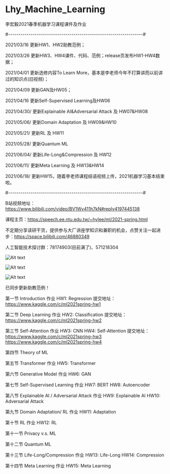 # Lhy_Machine_Learning
李宏毅2021春季机器学习课程课件及作业

#------------------------------------------------------------------#

2021/03/16 更新HW1、HW2助教范例；

2021/03/26 更新HW3、HW4课件、代码、范例；release页发布HW1-HW4数据；

2021/04/01 更新选修内容To Learn More，基本是李老师今年不打算讲而以前讲过的知识点(旧视频)；

2021/04/09 更新GAN及HW05；

2021/04/16 更新Self-Supervised Learning及HW06 

2021/04/30/ 更新Explainable AI&Adversarial Attack 及 HW07&HW08

2021/05/06/ 更新Domain Adaptation 及 HW09&HW10

2021/05/21/ 更新RL 及 HW11

2021/05/28/ 更新Quantum ML

2021/06/04/ 更新Life-Long&Compression 及 HW12

2021/06/11/ 更新Meta Learning 及 HW13&HW14

2021/06/18/ 更新HW15，随着李老师课程结语视频上传，2021机器学习基本结束啦。

#------------------------------------------------------------------#

B站视频地址：https://www.bilibili.com/video/BV1Wv411h7kN#reply4197445138

课程主页：https://speech.ee.ntu.edu.tw/~hylee/ml/2021-spring.html

不定期分享读研干货，提供参与大厂讲座学知识和兼职的机会，点赞关注一起进步：https://space.bilibili.com/46880349

人工智能技术探讨群：78174903(目前满了)、571218304

![Alt text](https://github.com/Fafa-DL/Lhy_Machine_Learning/blob/main/Lecture%20Schedule.jpg)

![Alt text](https://github.com/Fafa-DL/Lhy_Machine_Learning/blob/main/Assignment%20Schedule.png)

![Alt text](https://github.com/Fafa-DL/Lhy_Machine_Learning/blob/main/HW.jpg)

已同步更新助教范例！

第一节 Introduction  作业 HW1: Regression 提交地址：https://www.kaggle.com/c/ml2021spring-hw1

第二节 Deep Learning  作业 HW2: Classification 提交地址：https://www.kaggle.com/c/ml2021spring-hw2

第三节 Self-Attention  作业 HW3: CNN HW4: Self-Attention 提交地址：https://www.kaggle.com/c/ml2021spring-hw3 https://www.kaggle.com/c/ml2021spring-hw4

第四节 Theory of ML

第五节 Transformer  作业 HW5: Transformer

第六节 Generative Model  作业 HW6: GAN

第七节 Self-Supervised Learning  作业 HW7: BERT HW8: Autoencoder

第八节 Explainable AI / Adversarial Attack  作业 HW9: Explainable AI HW10: Adversarial Attack

第九节 Domain Adaptation/ RL  作业 HW11: Adaptation

第十节 RL  作业 HW12: RL

第十一节  Privacy v.s. ML

第十二节  Quantum ML

第十三节  Life-Long/Compression  作业 HW13: Life-Long HW14: Compression

第十四节  Meta Learning  作业 HW15: Meta Learning
